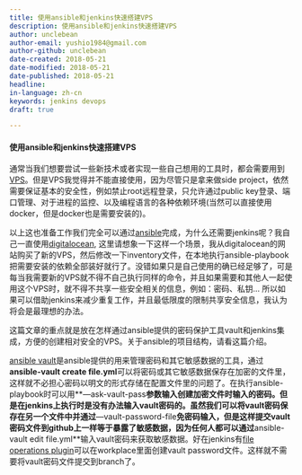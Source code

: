 ```yaml
---
title: 使用ansible和jenkins快速搭建VPS
description: 使用ansible和jenkins快速搭建VPS
author: unclebean
author-email: yushio1984@gmail.com
author-github: unclebean
date-created: 2018-05-21
date-modified: 2018-05-21
date-published: 2018-05-21
headline:
in-language: zh-cn
keywords: jenkins devops
draft: true

---
```


#### 使用ansible和jenkins快速搭建VPS

通常当我们想要尝试一些新技术或者实现一些自己想用的工具时，都会需要用到[VPS](https://en.wikipedia.org/wiki/Virtual_private_server)。但是VPS我觉得并不能直接使用，因为尽管只是拿来做side project，依然需要保证基本的安全性，例如禁止root远程登录，只允许通过public key登录、端口管理、对于进程的监控、以及编程语言的各种依赖环境(当然可以直接使用docker，但是docker也是需要安装的)。

以上这也准备工作我们完全可以通过[ansible](https://github.com/ansible/ansible/)完成，为什么还需要jenkins呢？我自己一直使用[digitalocean](https://www.digitalocean.com), 这里请想象一下这样一个场景，我从digitalocean的网站购买了新的VPS，然后修改一下inventory文件，在本地执行ansible-playbook把需要安装的依赖全部装好就行了。没错如果只是自己使用的确已经足够了，可是每当我需要新的VPS就不得不自己执行同样的命令，并且如果需要和其他人一起使用这个VPS时，就不得不共享一些安全相关的信息，例如：密码、私钥… 所以如果可以借助jenkins来减少重复工作，并且最低限度的限制共享安全信息，我认为将会是最理想的办法。

这篇文章的重点就是放在怎样通过ansible提供的密码保护工具vault和jenkins集成，方便的创建相对安全的VPS。关于ansible的项目结构，请看这篇介绍。

[ansible vault](https://docs.ansible.com/ansible/2.4/vault.html)是ansible提供的用来管理密码和其它敏感数据的工具，通过**ansible-vault create file.yml**可以将密码或其它敏感数据保存在加密的文件里，这样就不必担心密码以明文的形式存储在配置文件里的问题了。在执行ansible-playbook时可以用**—ask-vault-pass**参数输入创建加密文件时输入的密码。但是在jenkins上执行时是没有办法输入vault密码的。虽然我们可以将vault密码保存在另一个文件中并通过**—vault-password-file**免密码输入，但是这样提交vault密码文件到github上一样等于暴露了敏感数据，因为任何人都可以通过**ansible-vault edit file.yml**输入vault密码来获取敏感数据。好在jenkins有[file operations plugin](https://plugins.jenkins.io/file-operations)可以在workplace里面创建vault password文件。这样就不需要将vault密码文件提交到branch了。